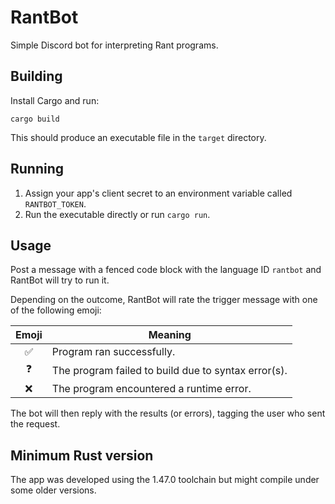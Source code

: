 # RantBot

Simple Discord bot for interpreting Rant programs.

## Building

Install Cargo and run:

```
cargo build
```

This should produce an executable file in the `target` directory.

## Running

1. Assign your app's client secret to an environment variable called `RANTBOT_TOKEN`.
2. Run the executable directly or run `cargo run`.

## Usage

Post a message with a fenced code block with the language ID `rantbot` and RantBot will try to run it.

Depending on the outcome, RantBot will rate the trigger message with one of the following emoji:

|Emoji|Meaning|
|:---:|-------|
|✅|Program ran successfully.|
|❓|The program failed to build due to syntax error(s).|
|❌|The program encountered a runtime error.|

The bot will then reply with the results (or errors), tagging the user who sent the request.

## Minimum Rust version

The app was developed using the 1.47.0 toolchain but might compile under some older versions.